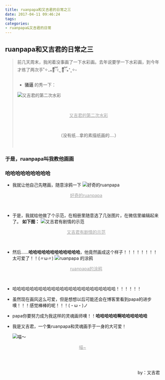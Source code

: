 ```yaml
---
title: ruanpapa和又吉君的日常之三
date: 2017-04-11 09:46:24
tags:
categories:
- ruanpapa&又吉君的日常
---
```


## ruanpapa和又吉君的日常之三

 > 前几天周末，我闲着没事画了一下水彩画。去年说要学一下水彩画，到今年才练了两次手˚✧₊⁎❝᷀ົཽ≀ˍ̮ ❝᷀ົཽ⁎⁺˳✧༚
 >
 > - **骚逼**    的秀一下：
 >
 > ![又吉君的第二次水彩](http://upload-images.jianshu.io/upload_images/5431890-edfdec991f26f35a.jpg)
 >
 >    ​
 >
 >    <p align="center"><font color="9E9E9E"><u>又吉君的第二次水彩</u></font></p>
 >
 >    <br>
 >
 >    <p align="center">（没有纸...拿的素描纸画的....）</p>
 >
 >   ​


### 于是，ruanpapa叫我教他画画

### 哈哈哈哈哈哈哈哈哈

* 我就让他自己先瞎画，随意涂鸦一下
   ![好奇的ruanpapa](http://upload-images.jianshu.io/upload_images/5431890-79043c46600a0f44.jpg)

   <p align="center"><font color="9E9E9E"><u>好奇的ruanpapa</u></font></p>

   <br>

* 于是，我就给他做了个示范，在相册里随意选了几张图片，在微信里编辑起来了。
   **如下图：**
   ![又吉君有剧情的示范](http://upload-images.jianshu.io/upload_images/5431890-b2e9236ecaf56952.jpg)

   <p align="center"><font color="9E9E9E"><u>又吉君有剧情的示范</u></font></p>

   <br>

* 然后......**哈哈哈哈哈哈哈哈哈哈哈哈**，他竟然画成这个样子！！！！！！！！太可爱了！！(〃ω〃)
   ![ruanpapa 的涂鸦](http://upload-images.jianshu.io/upload_images/5431890-4964c7dac40f7e83.jpg)

   <p align="center"><font color="9E9E9E"><u>ruanpapa的涂鸦</u></font></p>

   <br>

* 哈哈哈哈哈哈哈哈哈哈哈哈哈哈哈哈哈哈哈哈哈哈哈哈！！！！！！

* 虽然现在画风这么可爱，但是想想以后可能还会在博客里看到papa的进步噢！！！感觉棒棒的呢！！！(・ω・)ノ

* papa你要努力成为我这样的灵魂画师噢！！**哈哈哈哈哈啊哈哈哈哈哈哈**


* 我是又吉君，一个集ruanpapa和灵魂画手于一身的大可爱！

  ![喵～](http://upload-images.jianshu.io/upload_images/5431890-086ab893f76633bf.jpg)


<p align="center"><font color="9E9E9E"><u>喵~</u></font></p>

<br>
<br>
<p align="right">by：又吉君</p>